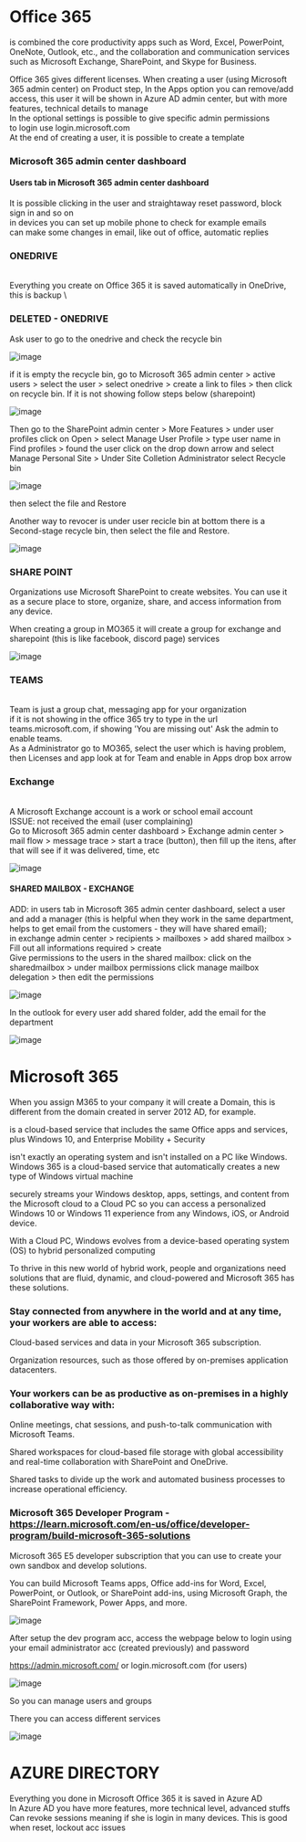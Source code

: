 

# Office 365

is combined the core productivity apps such as Word, Excel, PowerPoint, OneNote, Outlook, etc., and the collaboration and communication services such as Microsoft Exchange, SharePoint, and Skype for Business. 

Office 365 gives different licenses. When creating a user (using Microsoft 365 admin center) on Product step, In the Apps option you can remove/add access, this user it will be shown in Azure AD admin center, but with more features, technical details to manage
</br>
In the optional settings is possible to give specific admin permissions
</br>
to login use login.microsoft.com
\
At the end of creating a user, it is possible to create a template

### Microsoft 365 admin center dashboard

#### Users tab in Microsoft 365 admin center dashboard
It is possible clicking in the user and straightaway reset password, block sign in and so on
\
in devices you can set up mobile phone to check for example emails
\
can make some changes in email, like out of office, automatic replies



### ONEDRIVE
\
Everything you create on Office 365 it is saved automatically in OneDrive, this is backup
\

### DELETED - ONEDRIVE

Ask user to go to the onedrive and check the recycle bin

![image](https://github.com/M4gOo/Microsoft/assets/57456345/611ed20d-33a1-43e9-86db-2078a5e7228b)

if it is empty the recycle bin, go to Microsoft 365 admin center > active users > select the user > select onedrive > create a link to files > then click on recycle bin. If it is not showing follow steps below (sharepoint)

![image](https://github.com/M4gOo/Microsoft/assets/57456345/6068eabf-9ea6-4b86-a291-3ac35802d576)

Then go to the SharePoint admin center > More Features > under user profiles click on Open > select Manage User Profile > type user name in Find profiles > found the user click on the drop down arrow and select Manage Personal Site > Under Site Colletion Administrator select Recycle bin

![image](https://github.com/M4gOo/Microsoft/assets/57456345/13b5a895-3011-4827-ab66-e08cfa51ad0a)

then select the file and Restore 


Another way to revocer is under user recicle bin at bottom there is a Second-stage recycle bin, then select the file and Restore.

![image](https://github.com/M4gOo/Microsoft/assets/57456345/b789bcf7-3a80-45a4-9bf6-b4033c08da84)


### SHARE POINT

Organizations use Microsoft SharePoint to create websites. You can use it as a secure place to store, organize, share, and access information from any device.

When creating a group in MO365 it will create a group for exchange and sharepoint (this is like facebook, discord page) services

![image](https://github.com/M4gOo/Microsoft/assets/57456345/a25eacb0-9248-45dc-9844-35828b66e67f)



### TEAMS
\
Team is just a group chat, messaging app for your organization
\
if it is not showing in the office 365 try to type in the url teams.microsoft.com, if  showing 'You are missing out' Ask the admin to enable teams.
\
As a Administrator go to MO365, select the user which is having problem, then  Licenses and app look at for Team and enable in Apps drop box arrow


### Exchange
\
A Microsoft Exchange account is a work or school email account
\
ISSUE: not received the email (user complaining)
\
Go to Microsoft 365 admin center dashboard > Exchange admin center > mail flow > message trace > start a trace (button), then fill up the itens, after that will see if it was delivered, time, etc

![image](https://github.com/M4gOo/Microsoft/assets/57456345/205d3e62-c8c7-4627-a2c2-f308194947ca)

#### SHARED MAILBOX - EXCHANGE 
ADD: in users tab in Microsoft 365 admin center dashboard, select a user and add a manager (this is helpful when they work in the same department, helps to get email from the customers - they will have shared email);
\
in exchange admin center > recipients > mailboxes > add shared mailbox > Fill out all informations required > create
\
Give permissions to the users in the shared mailbox: click on the sharedmailbox > under mailbox permissions click manage mailbox delegation > then edit the permissions 

![image](https://github.com/M4gOo/Microsoft/assets/57456345/16e0a6da-7164-4f73-b2c1-3fd5fe204f5e)

In the outlook for every user add shared folder, add the email for the department

![image](https://github.com/M4gOo/Microsoft/assets/57456345/5fa2c775-aaaf-47f8-b4d3-4cad1be5d0f9)



# Microsoft 365 

When you assign M365 to your company it will create a Domain, this is different from the domain  created in server 2012 AD, for example.

is a cloud-based service that includes the same Office apps and services, plus Windows 10, and Enterprise Mobility + Security

isn't exactly an operating system and isn't installed on a PC like Windows. Windows 365 is a cloud-based service that automatically creates a new type of Windows virtual machine

securely streams your Windows desktop, apps, settings, and content from the Microsoft cloud to a Cloud PC so you can access a personalized Windows 10 or Windows 11 experience from any Windows, iOS, or Android device. 

With a Cloud PC, Windows evolves from a device-based operating system (OS) to hybrid personalized computing

To thrive in this new world of hybrid work, people and organizations need solutions that are fluid, dynamic, and cloud-powered and Microsoft 365 has these solutions.


### Stay connected from anywhere in the world and at any time, your workers are able to access:

Cloud-based services and data in your Microsoft 365 subscription.

Organization resources, such as those offered by on-premises application datacenters.


### Your workers can be as productive as on-premises in a highly collaborative way with:

Online meetings, chat sessions, and push-to-talk communication with Microsoft Teams.

Shared workspaces for cloud-based file storage with global accessibility and real-time collaboration with SharePoint and OneDrive.

Shared tasks to divide up the work and automated business processes to increase operational efficiency.


### Microsoft 365 Developer Program - https://learn.microsoft.com/en-us/office/developer-program/build-microsoft-365-solutions

Microsoft 365 E5 developer subscription that you can use to create your own sandbox and develop solutions.

You can build Microsoft Teams apps, Office add-ins for Word, Excel, PowerPoint, or Outlook, or SharePoint add-ins, using Microsoft Graph, the SharePoint Framework, Power Apps, and more.


![image](https://github.com/M4gOo/Microsoft/assets/57456345/2f874750-aad8-4dbf-a196-6e2d624dfcf2)


After setup the dev program acc, access the webpage below to login using your email administrator acc (created previously) and password

https://admin.microsoft.com/   or   login.microsoft.com  (for users)

![image](https://github.com/M4gOo/Microsoft/assets/57456345/1b2349c8-d9c2-4cc6-b41d-c446dbdbb291)

So you can manage users and groups

There you can access different services

![image](https://github.com/M4gOo/Microsoft/assets/57456345/fe08bbf0-efac-43a5-a7f4-968ad57330b3)


# AZURE DIRECTORY

Everything you done in Microsoft Office 365 it is saved in Azure AD
\
In Azure AD you have more features, more technical level, advanced stuffs
\
Can revoke sessions meaning if she is login in many devices. This is good when reset, lockout acc issues



